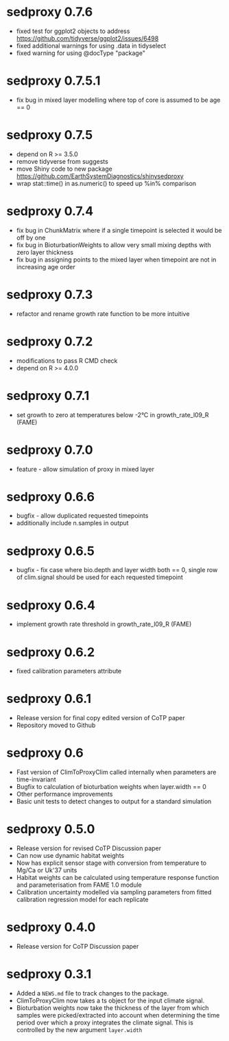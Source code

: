 # sedproxy 0.7.6
* fixed test for ggplot2 objects to address https://github.com/tidyverse/ggplot2/issues/6498
* fixed additional warnings for using .data in tidyselect
* fixed warning for using @docType "package"

# sedproxy 0.7.5.1
* fix bug in mixed layer modelling where top of core is assumed to be age == 0

# sedproxy 0.7.5
* depend on R >= 3.5.0
* remove tidyverse from suggests 
* move Shiny code to new package https://github.com/EarthSystemDiagnostics/shinysedproxy
* wrap stat::time() in as.numeric() to speed up %in% comparison

# sedproxy 0.7.4
* fix bug in ChunkMatrix where if a single timepoint is selected it would be off by one
* fix bug in BioturbationWeights to allow very small mixing depths with zero layer thickness
* fix bug in assigning points to the mixed layer when timepoint are not in increasing age order

# sedproxy 0.7.3
* refactor and rename growth rate function to be more intuitive

# sedproxy 0.7.2
* modifications to pass R CMD check
* depend on R >= 4.0.0

# sedproxy 0.7.1
* set growth to zero at temperatures below -2°C in growth_rate_l09_R (FAME)

# sedproxy 0.7.0
* feature - allow simulation of proxy in mixed layer

# sedproxy 0.6.6
* bugfix - allow duplicated requested timepoints
* additionally include n.samples in output

# sedproxy 0.6.5

* bugfix - fix case where bio.depth and layer width both == 0, single row of clim.signal should be used for each requested timepoint


# sedproxy 0.6.4

* implement growth rate threshold in growth_rate_l09_R (FAME)


# sedproxy 0.6.2

* fixed calibration parameters attribute

# sedproxy 0.6.1

* Release version for final copy edited version of CoTP paper
* Repository moved to Github


# sedproxy 0.6

* Fast version of ClimToProxyClim called internally when parameters are time-invariant
* Bugfix to calculation of bioturbation weights when layer.width == 0
* Other performance improvements
* Basic unit tests to detect changes to output for a standard simulation


# sedproxy 0.5.0

* Release version for revised CoTP Discussion paper
* Can now use dynamic habitat weights
* Now has explicit sensor stage with conversion from temperature to Mg/Ca or Uk'37 units
* Habitat weights can be calculated using temperature response function and parameterisation from FAME 1.0 module
* Calibration uncertainty modelled via sampling parameters from fitted calibration regression model for each replicate


# sedproxy 0.4.0

* Release version for CoTP Discussion paper


# sedproxy 0.3.1

* Added a `NEWS.md` file to track changes to the package.
* ClimToProxyClim now takes a ts object for the input climate signal.
* Bioturbation weights now take the thickness of the layer from which samples were picked/extracted into account when determining the time period over which a proxy integrates the climate signal. This is controlled by the new argument `layer.width`

